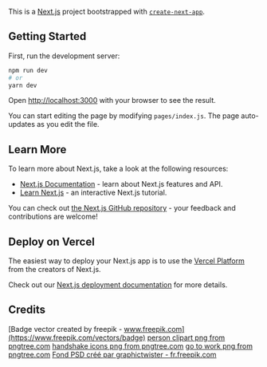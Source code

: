 This is a [Next.js](https://nextjs.org/) project bootstrapped with [`create-next-app`](https://github.com/vercel/next.js/tree/canary/packages/create-next-app).

## Getting Started

First, run the development server:

```bash
npm run dev
# or
yarn dev
```

Open [http://localhost:3000](http://localhost:3000) with your browser to see the result.

You can start editing the page by modifying `pages/index.js`. The page auto-updates as you edit the file.

## Learn More

To learn more about Next.js, take a look at the following resources:

- [Next.js Documentation](https://nextjs.org/docs) - learn about Next.js features and API.
- [Learn Next.js](https://nextjs.org/learn) - an interactive Next.js tutorial.

You can check out [the Next.js GitHub repository](https://github.com/vercel/next.js/) - your feedback and contributions are welcome!

## Deploy on Vercel

The easiest way to deploy your Next.js app is to use the [Vercel Platform](https://vercel.com/import?utm_medium=default-template&filter=next.js&utm_source=create-next-app&utm_campaign=create-next-app-readme) from the creators of Next.js.

Check out our [Next.js deployment documentation](https://nextjs.org/docs/deployment) for more details.

## Credits

[Badge vector created by freepik - www.freepik.com](https://www.freepik.com/vectors/badge)
[person clipart png from pngtree.com](https://pngtree.com/so/person-clipart)
[handshake icons png from pngtree.com](https://pngtree.com/so/handshake-icons)
[go to work png from pngtree.com](https://pngtree.com/so/go-to-work)
[Fond PSD créé par graphictwister - fr.freepik.com](https://fr.freepik.com/psd/fond)



